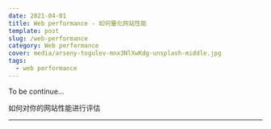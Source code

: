 ```yaml
---
date: 2021-04-01
title: Web performance - 如何量化网站性能
template: post
slug: /web-performance
category: Web performance
cover: media/arseny-togulev-mnx3NlXwKdg-unsplash-middle.jpg
tags:
  - web performance
---
```


To be continue...

如何对你的网站性能进行评估

---
